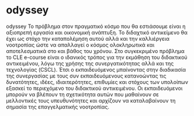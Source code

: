 # odyssey
odyssey
Το πρόβλημα στον πραγματικό κόσμο που θα εστιάσουμε είναι 
η αξιοπρεπή εργασία και οικονομική ανάπτυξη. Το διδαχτικό αντικείμενο θα έχει ως στόχο την καταπολέμηση αυτού αλλά και την καλλιέργεια 
νοοτροπίας ώστε να απαλλαγεί ο κόσμος ολοκληρωτικά και αποτελεσματικά στο και βάθος του χρόνου. Στο συγκεκριμένο πρόβλημα το CLE e-course 
είναι ο ιδανικός τρόπος για την εκμάθηση του διδακτικού αντικειμένου, λόγω της χρήσης της συνεργατικότητας αλλά και της τεχνολογίας 
(CSCL). Έτσι ο εκπαιδευόμενος μπαίνοντας στην διαδικασία της συνεργασίας με τους συν εκπαιδευόμενους κατανοώντας τις δυνατότητες, ιδέες, 
ιδιαιτερότητες, επιθυμίες και στόχους των υπολοίπων εξασκεί το περιεχόμενο του διδακτικού αντικειμένου. Οι εκπαιδευόμενοι μπορούν	να 
βλέπουν τη σχετικότητα αυτών που μαθαίνουν σε μελλοντικές τους υπευθυνότητες και αρχίζουν να καταλαβαίνουν τη σημασία της επαγγελματικής 
νοοτροπίας.
